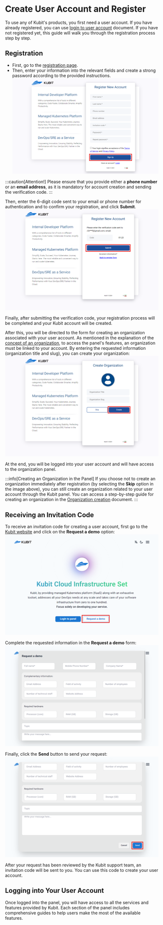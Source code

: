# Create User Account and Register

To use any of Kubit's products, you first need a user account. If you have already registered, you can use [login to user account](../login) document. If you have not registered yet, this guide will walk you through the registration process step by step.

## Registration

- First, go to the [registration page](https://panel.kubit.ir/en/register).
- Then, enter your information into the relevant fields and create a strong password according to the provided instructions.
  ![Register: register form](img/register-form.png)

:::caution[Attention!]
Please ensure that you provide either a **phone number** or an **email address**, as it is mandatory for account creation and sending the verification code.
:::

Then, enter the 6-digit code sent to your email or phone number for authentication and to confirm your registration, and click **Submit**.
![Register: enter confirm code](img/enter-confirm-code-register.png)

Finally, after submitting the verification code, your registration process will be completed and your Kubit account will be created.

After this, you will be directed to the form for creating an organization associated with your user account. As mentioned in the explanation of the [concept of an organization](../#organization), to access the panel's features, an organization must be linked to your account. By entering the requested information (organization title and slug), you can create your organization:
![Organization: create org after register](img/create-org-after-register.png)

At the end, you will be logged into your user account and will have access to the organization panel.

:::info[Creating an Organization in the Panel]
If you choose not to create an organization immediately after registration (by selecting the **Skip** option in the image above), you can still create an organization related to your user account through the Kubit panel. You can access a step-by-step guide for creating an organization in the [Organization creation](../panel#create-organization) document.
:::

## Receiving an Invitation Code

To receive an invitation code for creating a user account, first go to the [Kubit website](https://kubit.ir/en/) and click on the **Request a demo** option:
![Register: demo btn](img/demo-btn.png)

Complete the requested information in the **Request a demo** form:
![Register: demo form](img/demo-form.png)

Finally, click the **Send** button to send your request:
![Register: submit demo form](img/demo-form-submit.png)

After your request has been reviewed by the Kubit support team, an invitation code will be sent to you. You can use this code to create your user account.

## Logging into Your User Account

Once logged into the panel, you will have access to all the services and features provided by Kubit. Each section of the panel includes comprehensive guides to help users make the most of the available features.
